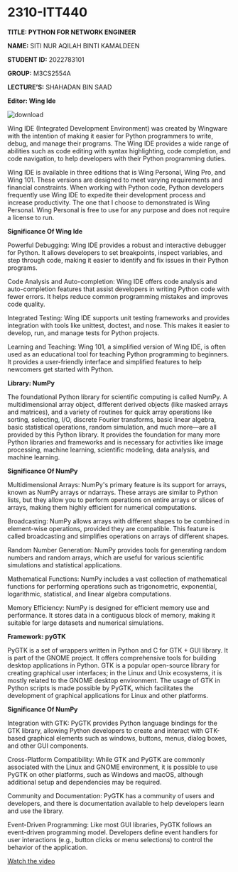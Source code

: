 # 2310-ITT440
**TITLE: PYTHON FOR NETWORK ENGINEER**

**NAME:** SITI NUR AQILAH BINTI KAMALDEEN              

**STUDENT ID:** 2022783101

**GROUP:** M3CS2554A                                

**LECTURE’S:** SHAHADAN BIN SAAD


**Editor: Wing Ide**

![download](https://github.com/addff/2310-ITT440/assets/146957815/ed775142-2c16-404a-acae-6c8b10e1e75c)
 
  Wing IDE (Integrated Development Environment) was created by Wingware with the intention of making it easier for Python programmers to write, debug, and manage their programs. The Wing IDE provides a wide range of abilities such as code editing with syntax highlighting, code completion, and code navigation, to help developers with their Python programming duties. 

  Wing IDE is available in three editions that is Wing Personal, Wing Pro, and Wing 101. These versions are designed to meet varying requirements and financial constraints. When working with Python code, Python developers frequently use Wing IDE to expedite their development process and increase productivity. The one that I choose to demonstrated is Wing Personal. Wing Personal is free to use for any purpose and does not require a license to run.

**Significance Of Wing Ide**

Powerful Debugging: 
Wing IDE provides a robust and interactive debugger for Python. It allows developers to set breakpoints, inspect variables, and step through code, making it easier to identify and fix issues in their Python programs.

Code Analysis and Auto-completion:
Wing IDE offers code analysis and auto-completion features that assist developers in writing Python code with fewer errors. It helps reduce common programming mistakes and improves code quality.

Integrated Testing: 
Wing IDE supports unit testing frameworks and provides integration with tools like unittest, doctest, and nose. This makes it easier to develop, run, and manage tests for Python projects.

Learning and Teaching: 
Wing 101, a simplified version of Wing IDE, is often used as an educational tool for teaching Python programming to beginners. It provides a user-friendly interface and simplified features to help newcomers get started with Python.


**Library: NumPy**
 
The foundational Python library for scientific computing is called NumPy. A multidimensional array object, different derived objects (like masked arrays and matrices), and a variety of routines for quick array operations like sorting, selecting, I/O, discrete Fourier transforms, basic linear algebra, basic statistical operations, random simulation, and much more—are all provided by this Python library. It provides the foundation for many more Python libraries and frameworks and is necessary for activities like image processing, machine learning, scientific modeling, data analysis, and machine learning.

**Significance Of NumPy**

Multidimensional Arrays: 
NumPy's primary feature is its support for arrays, known as NumPy arrays or ndarrays. These arrays are similar to Python lists, but they allow you to perform operations on entire arrays or slices of arrays, making them highly efficient for numerical computations.

Broadcasting: 
NumPy allows arrays with different shapes to be combined in element-wise operations, provided they are compatible. This feature is called broadcasting and simplifies operations on arrays of different shapes.

Random Number Generation: 
NumPy provides tools for generating random numbers and random arrays, which are useful for various scientific simulations and statistical applications.

Mathematical Functions:
 NumPy includes a vast collection of mathematical functions for performing operations such as trigonometric, exponential, logarithmic, statistical, and linear algebra computations.
 
Memory Efficiency: 
NumPy is designed for efficient memory use and performance. It stores data in a contiguous block of memory, making it suitable for large datasets and numerical simulations.

**Framework: pyGTK**
 
PyGTK is a set of wrappers written in Python and C for GTK + GUI library. It is part of the GNOME project. It offers comprehensive tools for building desktop applications in Python. GTK is a popular open-source library for creating graphical user interfaces; in the Linux and Unix ecosystems, it is mostly related to the GNOME desktop environment. The usage of GTK in Python scripts is made possible by PyGTK, which facilitates the development of graphical applications for Linux and other platforms.

**Significance Of NumPy**

Integration with GTK:
 PyGTK provides Python language bindings for the GTK library, allowing Python developers to create and interact with GTK-based graphical elements such as windows, buttons, menus, dialog boxes, and other GUI components.
 
Cross-Platform Compatibility: 
While GTK and PyGTK are commonly associated with the Linux and GNOME environment, it is possible to use PyGTK on other platforms, such as Windows and macOS, although additional setup and dependencies may be required.

Community and Documentation:
 PyGTK has a community of users and developers, and there is documentation available to help developers learn and use the library.
 
Event-Driven Programming:
 Like most GUI libraries, PyGTK follows an event-driven programming model. Developers define event handlers for user interactions (e.g., button clicks or menu selections) to control the behavior of the application.





 <a href="YOUR_GOOGLE_DRIVE_LINK">Watch the video</a>
